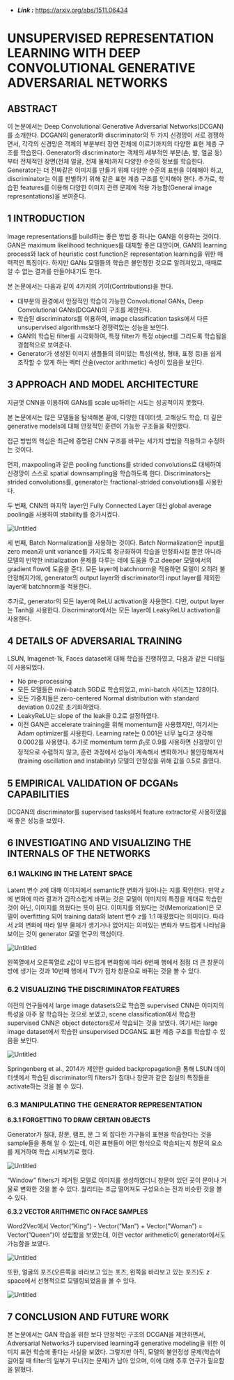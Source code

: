 - ***Link :*** https://arxiv.org/abs/1511.06434

# UNSUPERVISED REPRESENTATION LEARNING WITH DEEP CONVOLUTIONAL GENERATIVE ADVERSARIAL NETWORKS

## ABSTRACT

이 논문에서는 Deep Convolutional Generative Adversarial Networks(DCGAN)를 소개한다. DCGAN의 generator와 discriminator의 두 가지 신경망이 서로 경쟁하면서, 각각의 신경망은 객체의 부분부터 장면 전체에 이르기까지의 다양한 표현 계층 구조를 학습한다. Generator와 discriminator는 객체의 세부적인 부분(손, 발, 얼굴 등)부터 전체적인 장면(전체 얼굴, 전체 물체)까지 다양한 수준의 정보를 학습한다. Generator는 더 진짜같은 이미지를 만들기 위해 다양한 수준의 표현을 이해해야 하고, discriminator는 이를 판별하기 위해 같은 표현 계층 구조를 인지해야 한다. 추가로, 학습한 features를 이용해 다양한 이미지 관련 문제에 적용 가능함(General image representations)을 보여준다.

## 1 INTRODUCTION

Image representations를 build하는 좋은 방법 중 하나는 GAN을 이용하는 것이다. GAN은 maximum likelihood techniques를 대체할 좋은 대안이며, GAN의 learning process와 lack of heuristic cost function은 representation learning을 위한 매력적인 특징이다. 하지만 GANs 모델들의 학습은 불안정한 것으로 알려져있고, 때때로 알 수 없는 결과를 만들어내기도 한다.

본 논문에서는 다음과 같이 4가지의 기여(Contributions)을 한다.

- 대부분의 환경에서 안정적인 학습이 가능한 Convolutional GANs, Deep Convolutional GANs(DCGAN)의 구조를 제안한다.
- 학습된 discriminators를 이용하여, image classification tasks에서 다른 unsupervised algorithms보다 경쟁력있는 성능을 보인다.
- GAN의 학습된 filter를 시각화하여, 특정 filter가 특정 object를 그리도록 학습됨을 경험적으로 보여준다.
- Generator가 생성된 이미지 샘플들의 의미있는 특성(색상, 형태, 표정 등)을 쉽게 조작할 수 있게 하는 벡터 산술(vector arithmetic) 속성이 있음을 보인다.

## 3 APPROACH AND MODEL ARCHITECTURE

지금껏 CNN을 이용하여 GANs를 scale up하려는 시도는 성공적이지 못했다.

본 논문에서는 많은 모델들을 탐색해본 끝에, 다양한 데이터셋, 고해상도 학습, 더 깊은 generative models에 대해 안정적인 훈련이 가능한 구조들을 확인했다.

접근 방법의 핵심은 최근에 증명된 CNN 구조를 바꾸는 세가지 방법을 적용하고 수정하는 것이다.

먼저, maxpooling과 같은 pooling functions를 strided convolutions로 대체하여 신경망이 스스로 spatial downsampling을 학습하도록 한다. Discriminators는 strided convolutions를, generator는 fractional-strided convolutions를 사용한다.

두 번째, CNN의 마지막 layer인 Fully Connected Layer 대신 global average pooling을 사용하여 stability를 증가시켰다.

![Untitled](https://prod-files-secure.s3.us-west-2.amazonaws.com/0dbec8a6-6ae2-40e6-b117-daa31fd87a9c/1a253a2b-75a5-446a-ab34-fa876f280966/Untitled.png)

세 번째, Batch Normalization을 사용하는 것이다. Batch Normalization은 input을 zero mean과 unit variance를 가지도록 정규화하여 학습을 안정화시킬 뿐만 아니라 모델의 빈약한 initialization 문제를 다루는 데에 도움을 주고 deeper 모델에서의 gradient flow에 도움을 준다. 모든 layer에 batchnorm을 적용하면 모델이 오히려 불안정해지기에, generator의 output layer와 discriminator의 input layer를 제외한 layer에 batchnorm을 적용한다.

추가로, generator의 모든 layer에 ReLU activation을 사용한다. 다만, output layer는 Tanh을 사용한다. Discriminator에서는 모든 layer에 LeakyReLU activation을 사용한다.

## 4 DETAILS OF ADVERSARIAL TRAINING

LSUN, Imagenet-1k, Faces dataset에 대해 학습을 진행하였고, 다음과 같은 디테일이 사용되었다.

- No pre-processing
- 모든 모델들은 mini-batch SGD로 학습되었고, mini-batch 사이즈는 128이다.
- 모든 가중치들은 zero-centered Normal distribution with standard deviation 0.02로 초기화하였다.
- LeakyReLU는 slope of the leak을 0.2로 설정하였다.
- 이전 GAN은 accelerate training을 위해 momentum을 사용했지만, 여기서는 Adam optimizer를 사용한다. Learning rate는 0.001은 너무 높다고 생각해 0.0002를 사용했다. 추가로 momentum term $\beta_1$로 0.9를 사용하면 신경망이 안정적으로 수렴하지 않고, 훈련 과정에서 성능이 계속해서 변화하거나 불안정해져서(training oscillation and instability) 모델의 안정성을 위해 값을 0.5로 줄였다.

## 5 EMPIRICAL VALIDATION OF DCGANs CAPABILITIES

DCGAN의 discriminator를 supervised tasks에서 feature extractor로 사용하였을 때 좋은 성능을 보였다.

## 6 INVESTIGATING AND VISUALIZING THE INTERNALS OF THE NETWORKS

### 6.1 WALKING IN THE LATENT SPACE

Latent 변수 $z$에 대해 이미지에서 semantic한 변화가 일어나는 지를 확인한다. 만약 $z$에 변화에 따라 결과가 갑작스럽게 바뀌는 것은 모델이 이미지의 특징을 제대로 학습한 것이 아닌, 이미지를 외웠다는 뜻이 된다. 이미지를 외웠다는 것(Memorization)은 모델이 overfitting 되어 training data와 latent 변수  $z$를 1:1 매핑했다는 의미이다. 따라서 $z$의 변화에 따라 일부 물체가 생기거나 없어지는 의미있는 변화가 부드럽게 나타남을 보이는 것이 generator 모델 연구의 핵심이다.

![Untitled](https://prod-files-secure.s3.us-west-2.amazonaws.com/0dbec8a6-6ae2-40e6-b117-daa31fd87a9c/fd345c66-3afe-4b7e-86b6-85a5a98a4361/Untitled.png)

왼쪽열에서 오른쪽열로 $z$값이 부드럽게 변화함에 따라 6번째 행에서 점점 더 큰 창문이 방에 생기는 것과 10번째 행에서 TV가 점차 창문으로 바뀌는 것을 볼 수 있다.

### 6.2 VISUALIZING THE DISCRIMINATOR FEATURES

이전의 연구들에서 large image datasets으로 학습한 supervised CNN은 이미지의 특성을 아주 잘 학습하는 것으로 보였고, scene classification에서 학습한 supervised CNN은 object detectors로서 학습되는 것을 보였다. 여기서는 large image dataset에서 학습한 unsupervised DCGAN도 표현 계층 구조를 학습할 수 있음을 보인다.

![Untitled](https://prod-files-secure.s3.us-west-2.amazonaws.com/0dbec8a6-6ae2-40e6-b117-daa31fd87a9c/e9e5b2b7-ec52-4bd3-9919-ebaf38e2eeb5/Untitled.png)

Springenberg et al., 2014가 제안한 guided backpropagation을 통해 LSUN 데이터셋에서 학습된 discriminator의 filters가 침대나 창문과 같은 침실의 특징들을 activate하는 것을 볼 수 있다.

### 6.3 MANIPULATING THE GENERATOR REPRESENTATION

**6.3.1 FORGETTING TO DRAW CERTAIN OBJECTS**

Generator가 침대, 창문, 램프, 문 그 외 잡다한 가구들의 표현을 학습한다는 것을 sample들을 통해 알 수 있는데, 이런 표현들이 어떤 형식으로 학습되는지 창문의 요소를 제거하여 학습 시켜보기로 했다.

![Untitled](https://prod-files-secure.s3.us-west-2.amazonaws.com/0dbec8a6-6ae2-40e6-b117-daa31fd87a9c/dcbe09e7-7805-4895-bf13-183166e71b68/Untitled.png)

“Window” filters가 제거된 모델로 이미지를 생성하였더니 창문이 있던 곳이 문이나 거울로 변화한 것을 볼 수 있다. 퀄리티는 조금 떨어져도 구성요소는 전과 비슷한 것을 볼 수 있다.

**6.3.2 VECTOR ARITHMETIC ON FACE SAMPLES**

Word2Vec에서 Vector(”King”) - Vector(”Man”) + Vector(”Woman”) = Vector(”Queen”)이 성립함을 보였는데, 이런 vector arithmetic이 generator에서도 가능함을 보였다.

![Untitled](https://prod-files-secure.s3.us-west-2.amazonaws.com/0dbec8a6-6ae2-40e6-b117-daa31fd87a9c/ff01d1a2-f6ab-4e70-9900-a63d8f075c06/Untitled.png)

또한, 얼굴의 포즈(오른쪽을 바라보고 있는 포즈, 왼쪽을 바라보고 있는 포즈)도 $z$ space에서 선형적으로 모델링되었음을 볼 수 있다.

![Untitled](https://prod-files-secure.s3.us-west-2.amazonaws.com/0dbec8a6-6ae2-40e6-b117-daa31fd87a9c/b66ea7d9-c3fa-4b26-9919-5c438ca0544e/Untitled.png)

## 7 CONCLUSION AND FUTURE WORK

본 논문에서는 GAN 학습을 위한 보다 안정적인 구조의 DCGAN을 제안하면서, Adversarial Networks가 supervised learning과 generative modeling을 위한 이미지 표현 학습에 좋다는 사실을 보였다. 그렇지만 아직, 모델의 불안정성 문제(학습이 길어질 때 filter의 일부가 무너지는 문제)가 남아 있으며, 이에 대해 추후 연구가 필요함을 밝혔다.